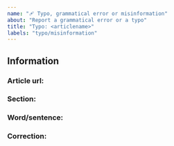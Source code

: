 ```yaml
---
name: "🩹 Typo, grammatical error or misinformation"
about: "Report a grammatical error or a typo"
title: "Typo: <articlename>"
labels: "typo/misinformation"
---
```


## Information

### Article url:

### Section:

### Word/sentence:

### Correction:
